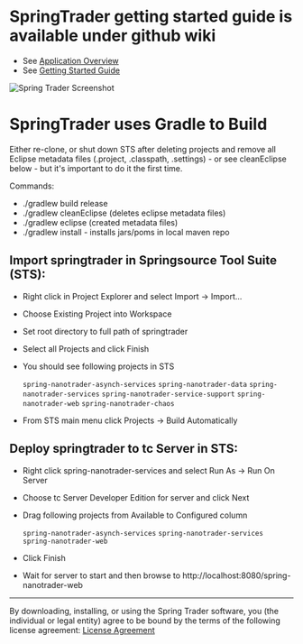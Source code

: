 SpringTrader getting started guide is available under github wiki
==============================================================


* See [Application Overview](https://github.com/vFabric/springtrader/wiki/Application-Overview)
* See [Getting Started Guide](https://github.com/vFabric/springtrader/wiki/Getting-Started-Guide)

![Spring Trader Screenshot](https://raw.github.com/vFabric/springtrader/master/wiki/springtrader.png)

SpringTrader uses Gradle to Build
===================================

Either re-clone, or shut down STS after deleting projects and remove all Eclipse metadata files (.project, .classpath, .settings) - or see cleanEclipse below - but it's important to do it the first time.

Commands:

* ./gradlew build release
* ./gradlew cleanEclipse (deletes eclipse metadata files)
* ./gradlew eclipse (created metadata files)
* ./gradlew install - installs jars/poms in local maven repo

Import springtrader in Springsource Tool Suite (STS):
---

* Right click in Project Explorer and select Import -> Import...
* Choose Existing Project into Workspace
* Set root directory to full path of springtrader
* Select all Projects and click Finish
* You should see following projects in STS

    `spring-nanotrader-asynch-services`
    `spring-nanotrader-data`
    `spring-nanotrader-services`
    `spring-nanotrader-service-support`
    `spring-nanotrader-web`
    `spring-nanotrader-chaos`

  
* From STS main menu click Projects -> Build Automatically

Deploy springtrader to tc Server in STS:
---

* Right click spring-nanotrader-services and select Run As -> Run On Server
* Choose tc Server Developer Edition for server and click Next
* Drag following projects from Available to Configured column

    `spring-nanotrader-asynch-services`
    `spring-nanotrader-services`
    `spring-nanotrader-web`

* Click Finish
* Wait for server to start and then browse to http://localhost:8080/spring-nanotrader-web

-----
By downloading, installing, or using the Spring Trader software, you (the individual or legal entity) agree to be bound by the terms of the following license agreement:
[License Agreement](https://github.com/vFabric/springtrader/raw/master/license-agreement.pdf)

